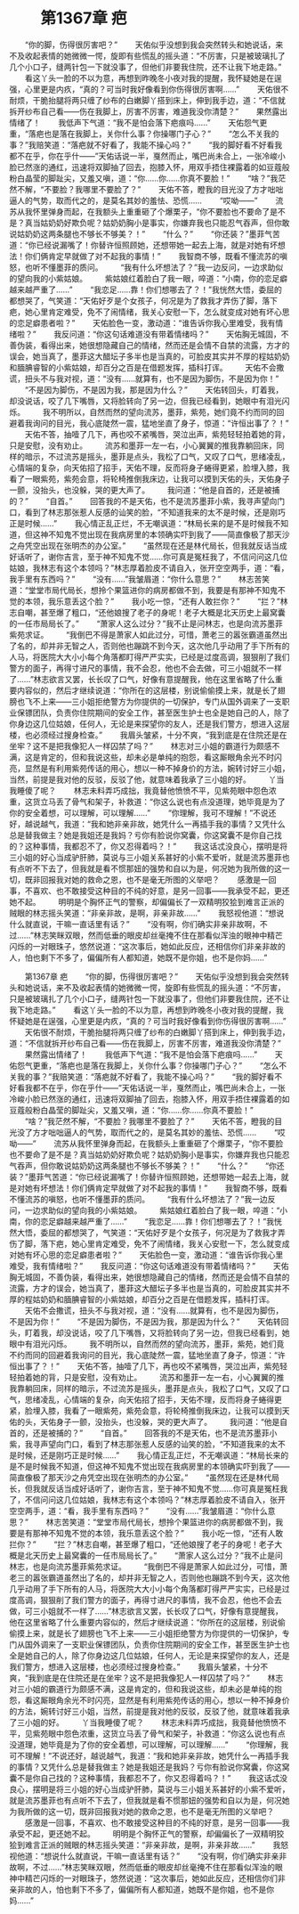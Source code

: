 # 　　第1367章 疤
　　“你的脚，伤得很厉害吧？”
　　天佑似乎没想到我会突然转头和她说话，来不及收起表情的她微微一愕，旋即有些慌乱的摇头道：“不厉害，只是被玻璃扎了几个小口子，缝两针包一下就没事了，但他们非要我住院，还不让我下地走路。”
　　看这丫头一脸的不以为意，再想到昨晚冬小夜对我的提醒，我怀疑她是在逞强，心里更是内疚，“真的？可当时我好像看到你伤得很厉害啊……”
　　天佑很不耐烦，干脆抬腿将两只缠了纱布的白嫩脚丫搭到床上，伸到我手边，道：“不信就拆开纱布自己看——伤在我脚上，厉害不厉害，难道我没你清楚？”
　　果然露出情绪了！
　　我低声下气道：“我不是怕会落下疤痕吗……”
　　天佑怨气更重，“落疤也是落在我脚上，关你什么事？你操哪门子心？”
　　“怎么不关我的事？”我赔笑道：“落疤就不好看了，我能不操心吗？”
　　“我的脚好看不好看我都不在乎，你在乎什——”天佑话说一半，戛然而止，嘴巴尚未合上，一张冷峻小脸已然涨的通红，迅速将双脚抽了回去，抱膝入怀，用双手捂住裸露着的如豆蔻般粉白晶莹的脚趾尖，又羞又嗔，道：“你……你……你真不要脸！”
　　“啥？”我茫然不解，“不要脸？我哪里不要脸了？”
　　天佑不答，瞪我的目光没了方才咄咄逼人的气势，取而代之的，是莫名其妙的羞怯、恐慌……
　　“哎呦——”
　　流苏从我怀里弹身而起，在我额头上重重砸了个爆栗子，“你不要脸也不要命了是不是？真当姑奶奶好欺负呢？姑奶奶胸小是事实，你嫌弃我也只能忍气吞声，但你敢说姑奶奶这两条腿也不够长不够美？！”
　　“什么？”
　　“你还装？”墨菲气苦道：“你已经说漏嘴了！你替许恒照顾她，还想带她一起去上海，就是对她有坏想法！你们俩肯定早就做了对不起我的事情！”
　　我智商不够，既看不懂流苏的嗔怒，也听不懂墨菲的质问。
　　“我有什么坏想法了？”我一边反问，一边求助似的望向我的小紫姑娘。
　　紫姑娘红着脸白了我一眼，啐道：“小南，你的恋足癖越来越严重了……”
　　“我恋足……靠！你们想哪去了？！”我恍然大悟，委屈的都想哭了，气笑道：“天佑好歹是个女孩子，何况是为了救我才弄伤了脚，落下疤，她心里肯定难受，免不了闹情绪，我关心安慰一下，怎么就变成对她有坏心思的恋足癖患者啦？”
　　天佑脸色一变，激动道：“谁告诉你我心里难受，我有情绪啦？”
　　我反问道：“你这句话难道没有带着情绪吗？”
　　天佑胸无城固，不善伪装，看得出来，她很想隐藏自己的情绪，然而还是会情不自禁的流露，方才的误会，她当真了，墨菲这大醋坛子多半也是当真的，可脸皮其实并不厚的程姑奶奶和腼腆睿智的小紫姑娘，却百分之百是在借题发挥，插科打诨。
　　天佑不会撒谎，扭头不与我对视，道：“没有……就算有，也不是因为脚伤，不是因为你！”
　　“不是因为脚伤，不是因为我，那是因为什么？”
　　天佑转回头，盯着我，却没说话，咬了几下嘴唇，又将脸转向了另一边，但我已经看到，她眼中有泪光闪烁。
　　我不明所以，自然而然的望向流苏，墨菲，紫苑，她们竟不约而同的回避着我询问的目光，我心底陡然一震，猛地坐直了身子，惊道：“许恒出事了？！”
　　天佑不答，抽噎了几下，再也咬不紧嘴唇，哭泣出声，紫苑轻轻拍着她的背，只是安慰，没有劝止。
　　流苏和墨菲一左一右，小心翼翼的推我靠躺回床，同样的暗示，不过流苏是摇头，墨菲是点头，我松了口气，又叹了口气，思绪凌乱，心情端的复杂，向天佑招了招手，天佑不理，反而将身子蜷得更紧，脸埋入膝，我看了一眼紫苑，紫苑会意，将轮椅推倒我床边，让我可以摸到天佑的头，天佑身子一颤，没抬头，也没躲，哭的更大声了。
　　我问道：“他是自首的，还是被捕的？”
　　“自首。”
　　回答我的不是天佑，也不是流苏墨菲小紫，我寻声望向门口，看到了林志那张惹人反感的讪笑的脸，“不知道我来的太不是时候，还是刚巧正是时候……”
　　我心情正乱正烂，不无嘲讽道：“林局长来的是不是时候我不知道，但这神不知鬼不觉出现在我病房里的本领确实吓到我了——简直像极了那天沙之舟凭空出现在张明杰的办公室。”
　　“虽然现在还是林代局长，但我就反话当成好话听了，谢你吉言，至于神不知鬼不觉……你可真是冤枉我了，不信问问这几位姑娘，我林志有这个本领吗？”林志厚着脸皮不请自入，张开空空两手，道：“看，我手里有东西吗？”
　　“没有……”我皱眉道：“你什么意思？”
　　林志苦笑道：“堂堂市局代局长，想拎个果篮进你的病房都做不到，我要是有那神不知鬼不觉的本领，我乐意丢这个脸？”
　　我小吃一惊，“还有人敢拦你？”
　　“拦？”林志自嘲，甚至爆了粗口，“还他娘搜了老子的身呢！老子大概是北天历史上最窝囊的一任市局局长了。”
　　“萧家人这么过分？”我不止是问林志，也是向流苏墨菲紫苑求证。
　　“我倒巴不得是萧家人如此过分，可惜，萧老三的嚣张霸道虽然出了名的，却并非无智之人，否则他也蹦跳不到今天，这次他几乎动用了手下所有的人马，将医院大大小小每个角落都盯得严严实实，已经是过度高调，狠狠削了我们警方的面子，再得寸进尺的事情，我不会忍，他也不会去做，可三小姐就不一样了……”林志欲言又罢，长长叹了口气，好像有意提醒我，他在这里省略了什么重要内容似的，然后才继续说道：“你所在的这层楼，别说偷偷摸上来，就是长了翅膀也飞不上来——三小姐拒绝警方为你提供的一切保护，专门从国外调来了一支职业保镖团队，负责你住院期间的安全工作，甚至医生护士也全是她自己的人，除了你身边这几位姑娘，任何人，无论是来探望你的友人，还是我们警方，想进入这层楼，也必须经过搜身检查。”
　　我眉头皱紧，十分不爽，“我到底是在住院还是在坐牢？这不是把我像犯人一样囚禁了吗？”
　　林志对三小姐的霸道行为颇感不满，这是肯定的，但和我说这些，却未必是单纯的抱怨，看这厮眼角余光不时闪亮，显然是有利用紫苑传话的用心，想以一种不掉身价的方法，婉转讨好三小姐，当然，前提是我对他的反驳，反驳了他，就意味着我承了三小姐的好。
　　丫当我睡傻了呢？
　　林志未料弄巧成拙，我竟替他愤愤不平，见紫苑眼中怨色浓重，这货立马丢了骨气和架子，补救道：“你这么说也有点没道理，她毕竟是为了你的安全着想，可以理解，可以理解……”
　　“你理解，我可不理解！”不说还好，越说越气，我道：“我和她非亲非故，她凭什么一再插手我的事情？又凭什么总是替我做主？她是我姐还是我妈？亏你有脸说你窝囊，你这窝囊不是你自己找的？这种事情，我都忍不了，你又忍得着吗？！”
　　我这话忒没良心，摆明是将三小姐的好心当成驴肝肺，莫说与三小姐关系甚好的小紫不爱听，就是流苏墨菲也有点听不下去了，但我就是看不惯那妞的强势和自以为是，何况她为我所做的这一切，既非回报我对她的救命之恩，也不是毫无所图的义举吧？
　　感激是一回事，不喜欢、也不敢接受这种目的不纯的好意，是另一回事——我承受不起，更还她不起。
　　明明是个胸怀正气的警察，却偏偏长了一双精明狡狯到难言正派的贼眼的林志摇头笑道：“非亲非故，是啊，非亲非故……”
　　我怒视他道：“想说什么就直说，干嘛一直话里有话？”
　　“没有啊，你们确实非亲非故啊，不过……”林志笑眯双眼，然而低垂的眼皮却丝毫掩不住在那看似浑浊的眼神中精芒闪烁的一对眼珠子，悠然说道：“这次事后，她如此反应，还相信你们非亲非故的人，怕也剩下不多了，偏偏所有人都知道，她既不是你姐，也不是你妈……”

　　第1367章 疤
　　“你的脚，伤得很厉害吧？”
　　天佑似乎没想到我会突然转头和她说话，来不及收起表情的她微微一愕，旋即有些慌乱的摇头道：“不厉害，只是被玻璃扎了几个小口子，缝两针包一下就没事了，但他们非要我住院，还不让我下地走路。”
　　看这丫头一脸的不以为意，再想到昨晚冬小夜对我的提醒，我怀疑她是在逞强，心里更是内疚，“真的？可当时我好像看到你伤得很厉害啊……”
　　天佑很不耐烦，干脆抬腿将两只缠了纱布的白嫩脚丫搭到床上，伸到我手边，道：“不信就拆开纱布自己看——伤在我脚上，厉害不厉害，难道我没你清楚？”
　　果然露出情绪了！
　　我低声下气道：“我不是怕会落下疤痕吗……”
　　天佑怨气更重，“落疤也是落在我脚上，关你什么事？你操哪门子心？”
　　“怎么不关我的事？”我赔笑道：“落疤就不好看了，我能不操心吗？”
　　“我的脚好看不好看我都不在乎，你在乎什——”天佑话说一半，戛然而止，嘴巴尚未合上，一张冷峻小脸已然涨的通红，迅速将双脚抽了回去，抱膝入怀，用双手捂住裸露着的如豆蔻般粉白晶莹的脚趾尖，又羞又嗔，道：“你……你……你真不要脸！”
　　“啥？”我茫然不解，“不要脸？我哪里不要脸了？”
　　天佑不答，瞪我的目光没了方才咄咄逼人的气势，取而代之的，是莫名其妙的羞怯、恐慌……
　　“哎呦——”
　　流苏从我怀里弹身而起，在我额头上重重砸了个爆栗子，“你不要脸也不要命了是不是？真当姑奶奶好欺负呢？姑奶奶胸小是事实，你嫌弃我也只能忍气吞声，但你敢说姑奶奶这两条腿也不够长不够美？！”
　　“什么？”
　　“你还装？”墨菲气苦道：“你已经说漏嘴了！你替许恒照顾她，还想带她一起去上海，就是对她有坏想法！你们俩肯定早就做了对不起我的事情！”
　　我智商不够，既看不懂流苏的嗔怒，也听不懂墨菲的质问。
　　“我有什么坏想法了？”我一边反问，一边求助似的望向我的小紫姑娘。
　　紫姑娘红着脸白了我一眼，啐道：“小南，你的恋足癖越来越严重了……”
　　“我恋足……靠！你们想哪去了？！”我恍然大悟，委屈的都想哭了，气笑道：“天佑好歹是个女孩子，何况是为了救我才弄伤了脚，落下疤，她心里肯定难受，免不了闹情绪，我关心安慰一下，怎么就变成对她有坏心思的恋足癖患者啦？”
　　天佑脸色一变，激动道：“谁告诉你我心里难受，我有情绪啦？”
　　我反问道：“你这句话难道没有带着情绪吗？”
　　天佑胸无城固，不善伪装，看得出来，她很想隐藏自己的情绪，然而还是会情不自禁的流露，方才的误会，她当真了，墨菲这大醋坛子多半也是当真的，可脸皮其实并不厚的程姑奶奶和腼腆睿智的小紫姑娘，却百分之百是在借题发挥，插科打诨。
　　天佑不会撒谎，扭头不与我对视，道：“没有……就算有，也不是因为脚伤，不是因为你！”
　　“不是因为脚伤，不是因为我，那是因为什么？”
　　天佑转回头，盯着我，却没说话，咬了几下嘴唇，又将脸转向了另一边，但我已经看到，她眼中有泪光闪烁。
　　我不明所以，自然而然的望向流苏，墨菲，紫苑，她们竟不约而同的回避着我询问的目光，我心底陡然一震，猛地坐直了身子，惊道：“许恒出事了？！”
　　天佑不答，抽噎了几下，再也咬不紧嘴唇，哭泣出声，紫苑轻轻拍着她的背，只是安慰，没有劝止。
　　流苏和墨菲一左一右，小心翼翼的推我靠躺回床，同样的暗示，不过流苏是摇头，墨菲是点头，我松了口气，又叹了口气，思绪凌乱，心情端的复杂，向天佑招了招手，天佑不理，反而将身子蜷得更紧，脸埋入膝，我看了一眼紫苑，紫苑会意，将轮椅推倒我床边，让我可以摸到天佑的头，天佑身子一颤，没抬头，也没躲，哭的更大声了。
　　我问道：“他是自首的，还是被捕的？”
　　“自首。”
　　回答我的不是天佑，也不是流苏墨菲小紫，我寻声望向门口，看到了林志那张惹人反感的讪笑的脸，“不知道我来的太不是时候，还是刚巧正是时候……”
　　我心情正乱正烂，不无嘲讽道：“林局长来的是不是时候我不知道，但这神不知鬼不觉出现在我病房里的本领确实吓到我了——简直像极了那天沙之舟凭空出现在张明杰的办公室。”
　　“虽然现在还是林代局长，但我就反话当成好话听了，谢你吉言，至于神不知鬼不觉……你可真是冤枉我了，不信问问这几位姑娘，我林志有这个本领吗？”林志厚着脸皮不请自入，张开空空两手，道：“看，我手里有东西吗？”
　　“没有……”我皱眉道：“你什么意思？”
　　林志苦笑道：“堂堂市局代局长，想拎个果篮进你的病房都做不到，我要是有那神不知鬼不觉的本领，我乐意丢这个脸？”
　　我小吃一惊，“还有人敢拦你？”
　　“拦？”林志自嘲，甚至爆了粗口，“还他娘搜了老子的身呢！老子大概是北天历史上最窝囊的一任市局局长了。”
　　“萧家人这么过分？”我不止是问林志，也是向流苏墨菲紫苑求证。
　　“我倒巴不得是萧家人如此过分，可惜，萧老三的嚣张霸道虽然出了名的，却并非无智之人，否则他也蹦跳不到今天，这次他几乎动用了手下所有的人马，将医院大大小小每个角落都盯得严严实实，已经是过度高调，狠狠削了我们警方的面子，再得寸进尺的事情，我不会忍，他也不会去做，可三小姐就不一样了……”林志欲言又罢，长长叹了口气，好像有意提醒我，他在这里省略了什么重要内容似的，然后才继续说道：“你所在的这层楼，别说偷偷摸上来，就是长了翅膀也飞不上来——三小姐拒绝警方为你提供的一切保护，专门从国外调来了一支职业保镖团队，负责你住院期间的安全工作，甚至医生护士也全是她自己的人，除了你身边这几位姑娘，任何人，无论是来探望你的友人，还是我们警方，想进入这层楼，也必须经过搜身检查。”
　　我眉头皱紧，十分不爽，“我到底是在住院还是在坐牢？这不是把我像犯人一样囚禁了吗？”
　　林志对三小姐的霸道行为颇感不满，这是肯定的，但和我说这些，却未必是单纯的抱怨，看这厮眼角余光不时闪亮，显然是有利用紫苑传话的用心，想以一种不掉身价的方法，婉转讨好三小姐，当然，前提是我对他的反驳，反驳了他，就意味着我承了三小姐的好。
　　丫当我睡傻了呢？
　　林志未料弄巧成拙，我竟替他愤愤不平，见紫苑眼中怨色浓重，这货立马丢了骨气和架子，补救道：“你这么说也有点没道理，她毕竟是为了你的安全着想，可以理解，可以理解……”
　　“你理解，我可不理解！”不说还好，越说越气，我道：“我和她非亲非故，她凭什么一再插手我的事情？又凭什么总是替我做主？她是我姐还是我妈？亏你有脸说你窝囊，你这窝囊不是你自己找的？这种事情，我都忍不了，你又忍得着吗？！”
　　我这话忒没良心，摆明是将三小姐的好心当成驴肝肺，莫说与三小姐关系甚好的小紫不爱听，就是流苏墨菲也有点听不下去了，但我就是看不惯那妞的强势和自以为是，何况她为我所做的这一切，既非回报我对她的救命之恩，也不是毫无所图的义举吧？
　　感激是一回事，不喜欢、也不敢接受这种目的不纯的好意，是另一回事——我承受不起，更还她不起。
　　明明是个胸怀正气的警察，却偏偏长了一双精明狡狯到难言正派的贼眼的林志摇头笑道：“非亲非故，是啊，非亲非故……”
　　我怒视他道：“想说什么就直说，干嘛一直话里有话？”
　　“没有啊，你们确实非亲非故啊，不过……”林志笑眯双眼，然而低垂的眼皮却丝毫掩不住在那看似浑浊的眼神中精芒闪烁的一对眼珠子，悠然说道：“这次事后，她如此反应，还相信你们非亲非故的人，怕也剩下不多了，偏偏所有人都知道，她既不是你姐，也不是你妈……”
